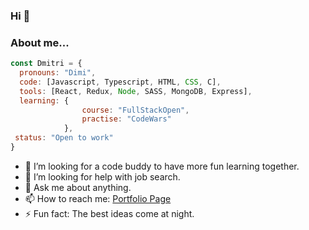 ### Hi 👋

### About me...  

```javascript
const Dmitri = {
  pronouns: "Dimi",
  code: [Javascript, Typescript, HTML, CSS, C],
  tools: [React, Redux, Node, SASS, MongoDB, Express],
  learning: {
                course: "FullStackOpen",
                practise: "CodeWars"
            },
 status: "Open to work"
}
```

- 👋 I’m looking for a code buddy to have more fun learning together.
- 🤔 I’m looking for help with job search.
- 💬 Ask me about anything.
- 📫 How to reach me: [Portfolio Page](https://dmitri.fi)
- ⚡ Fun fact: The best ideas come at night.
